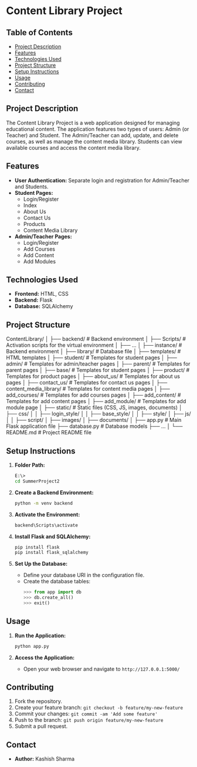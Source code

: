 # Content Library Project

## Table of Contents
- [Project Description](#project-description)
- [Features](#features)
- [Technologies Used](#technologies-used)
- [Project Structure](#project-structure)
- [Setup Instructions](#setup-instructions)
- [Usage](#usage)
- [Contributing](#contributing)
- [Contact](#contact)

## Project Description
The Content Library Project is a web application designed for managing educational content. The application features two types of users: Admin (or Teacher) and Student. The Admin/Teacher can add, update, and delete courses, as well as manage the content media library. Students can view available courses and access the content media library.

## Features
- **User Authentication:** Separate login and registration for Admin/Teacher and Students.
- **Student Pages:**
  - Login/Register
  - Index
  - About Us
  - Contact Us
  - Products
  - Content Media Library
- **Admin/Teacher Pages:**
  - Login/Register
  - Add Courses
  - Add Content
  - Add Modules

## Technologies Used
- **Frontend:** HTML, CSS
- **Backend:** Flask
- **Database:** SQLAlchemy

## Project Structure

ContentLibrary/
│
├── backend/                 # Backend environment
│   ├── Scripts/             # Activation scripts for the virtual environment
│   ├── ...
│
├── instance/                # Backend environment
│   ├── library/             # Database file
│
├── templates/               # HTML templates
│   ├── student/             # Templates for student pages
│   ├── admin/               # Templates for admin/teacher pages
│   ├── parent/              # Templates for parent pages
│   ├── base/                # Templates for student pages
│   ├── product/             # Templates for product pages
│   ├── about_us/            # Templates for about us pages
│   ├── contact_us/          # Templates for contact us pages
│   ├── content_media_library/  # Templates for content media pages
│   ├── add_courses/         # Templates for add courses pages
│   ├── add_content/         # Templates for add content pages
│   ├── add_module/          # Templates for add module page
│
├── static/                  # Static files (CSS, JS, images, documents)
│   ├── css/
│   │   ├── login_style/
│   │   ├── base_style/
│   │   ├── style/
│   ├── js/
│   │   ├── script/
│   ├── images/
│   ├── documents/
│
├── app.py                   # Main Flask application file
├── database.py              # Database models
├── ...
│
└── README.md                # Project README file




## Setup Instructions

1. **Folder Path:**
    ```bash
    E:\>
    cd SummerProject2
    ```

2. **Create a Backend Environment:**
    ```bash
    python -m venv backend
    ```

3. **Activate the Environment:**
    ```bash
    backend\Scripts\activate
    ```

4. **Install Flask and SQLAlchemy:**
    ```bash
    pip install flask
    pip install flask_sqlalchemy
    ```

5. **Set Up the Database:**
    - Define your database URI in the configuration file.
    - Create the database tables:
      ```python
      >>> from app import db
      >>> db.create_all()
      >>> exit()
      ```

## Usage

1. **Run the Application:**
    ```bash
    python app.py
    ```

2. **Access the Application:**
    - Open your web browser and navigate to `http://127.0.0.1:5000/`

## Contributing

1. Fork the repository.
2. Create your feature branch: `git checkout -b feature/my-new-feature`
3. Commit your changes: `git commit -am 'Add some feature'`
4. Push to the branch: `git push origin feature/my-new-feature`
5. Submit a pull request.

## Contact

- **Author:** Kashish Sharma
